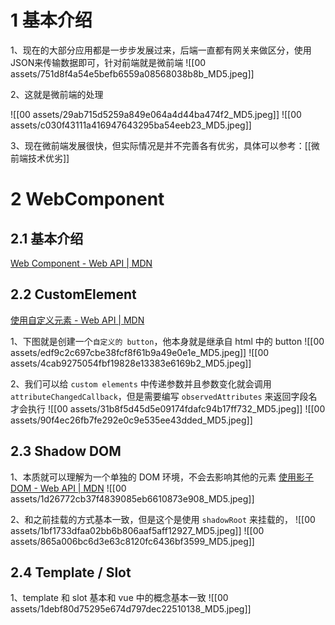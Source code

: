# 1 基本介绍

1、现在的大部分应用都是一步步发展过来，后端一直都有网关来做区分，使用JSON来传输数据即可，针对前端就是微前端
![[00 assets/751d8f4a54e5befb6559a08568038b8b_MD5.jpeg]]

2、这就是微前端的处理

![[00 assets/29ab715d5259a849e064a4d44ba474f2_MD5.jpeg]]
![[00 assets/c030f43111a416947643295ba54eeb23_MD5.jpeg]]

3、现在微前端发展很快，但实际情况是并不完善各有优劣，具体可以参考：[[微前端技术优劣]]


# 2 WebComponent

## 2.1 基本介绍

[Web Component - Web API | MDN](https://developer.mozilla.org/zh-CN/docs/Web/API/Web_components)

## 2.2 CustomElement

[使用自定义元素 - Web API | MDN](https://developer.mozilla.org/zh-CN/docs/Web/API/Web_components/Using_custom_elements)

1、下图就是创建一个`自定义的 button`，他本身就是继承自 html 中的 button
![[00 assets/edf9c2c697cbe38fcf8f61b9a49e0e1e_MD5.jpeg]]
![[00 assets/4cab9275054fbf19828e13383e6169b2_MD5.jpeg]]

2、我们可以给 `custom elements` 中传递参数并且参数变化就会调用 `attributeChangedCallback`，但是需要编写 `observedAttributes` 来返回字段名才会执行
![[00 assets/31b8f5d45d5e09174fdafc94b17ff732_MD5.jpeg]]
![[00 assets/90f4ec26fb7fe292e0c9e535ee43dded_MD5.jpeg]]

## 2.3 Shadow DOM

1、本质就可以理解为一个单独的 DOM 环境，不会去影响其他的元素 [使用影子 DOM - Web API | MDN](https://developer.mozilla.org/zh-CN/docs/Web/API/Web_components/Using_shadow_DOM)
![[00 assets/1d26772cb37f4839085eb6610873e908_MD5.jpeg]]

2、和之前挂载的方式基本一致，但是这个是使用 `shadowRoot` 来挂载的，
![[00 assets/1bf1733dfaa02bb6b806aaf5aff12927_MD5.jpeg]]
![[00 assets/865a006bc6d3e63c8120fc6436bf3599_MD5.jpeg]]


## 2.4 Template / Slot

1、template 和 slot 基本和 vue 中的概念基本一致
![[00 assets/1debf80d75295e674d797dec22510138_MD5.jpeg]]

